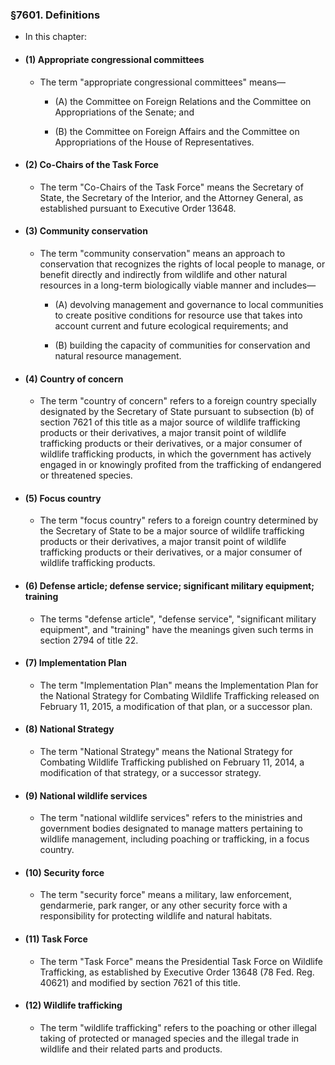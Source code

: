 ### §7601. Definitions
* In this chapter:

* #### (1) Appropriate congressional committees
  * The term "appropriate congressional committees" means—

    * (A) the Committee on Foreign Relations and the Committee on Appropriations of the Senate; and

    * (B) the Committee on Foreign Affairs and the Committee on Appropriations of the House of Representatives.

* #### (2) Co-Chairs of the Task Force
  * The term "Co-Chairs of the Task Force" means the Secretary of State, the Secretary of the Interior, and the Attorney General, as established pursuant to Executive Order 13648.

* #### (3) Community conservation
  * The term "community conservation" means an approach to conservation that recognizes the rights of local people to manage, or benefit directly and indirectly from wildlife and other natural resources in a long-term biologically viable manner and includes—

    * (A) devolving management and governance to local communities to create positive conditions for resource use that takes into account current and future ecological requirements; and

    * (B) building the capacity of communities for conservation and natural resource management.

* #### (4) Country of concern
  * The term "country of concern" refers to a foreign country specially designated by the Secretary of State pursuant to subsection (b) of section 7621 of this title as a major source of wildlife trafficking products or their derivatives, a major transit point of wildlife trafficking products or their derivatives, or a major consumer of wildlife trafficking products, in which the government has actively engaged in or knowingly profited from the trafficking of endangered or threatened species.

* #### (5) Focus country
  * The term "focus country" refers to a foreign country determined by the Secretary of State to be a major source of wildlife trafficking products or their derivatives, a major transit point of wildlife trafficking products or their derivatives, or a major consumer of wildlife trafficking products.

* #### (6) Defense article; defense service; significant military equipment; training
  * The terms "defense article", "defense service", "significant military equipment", and "training" have the meanings given such terms in section 2794 of title 22.

* #### (7) Implementation Plan
  * The term "Implementation Plan" means the Implementation Plan for the National Strategy for Combating Wildlife Trafficking released on February 11, 2015, a modification of that plan, or a successor plan.

* #### (8) National Strategy
  * The term "National Strategy" means the National Strategy for Combating Wildlife Trafficking published on February 11, 2014, a modification of that strategy, or a successor strategy.

* #### (9) National wildlife services
  * The term "national wildlife services" refers to the ministries and government bodies designated to manage matters pertaining to wildlife management, including poaching or trafficking, in a focus country.

* #### (10) Security force
  * The term "security force" means a military, law enforcement, gendarmerie, park ranger, or any other security force with a responsibility for protecting wildlife and natural habitats.

* #### (11) Task Force
  * The term "Task Force" means the Presidential Task Force on Wildlife Trafficking, as established by Executive Order 13648 (78 Fed. Reg. 40621) and modified by section 7621 of this title.

* #### (12) Wildlife trafficking
  * The term "wildlife trafficking" refers to the poaching or other illegal taking of protected or managed species and the illegal trade in wildlife and their related parts and products.